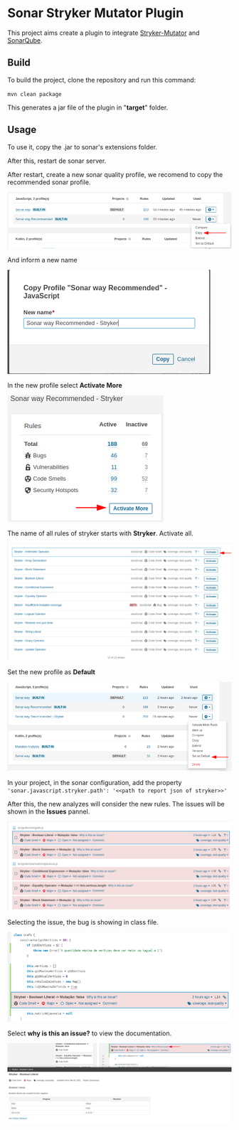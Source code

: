 # Sonar Stryker Mutator Plugin
This project aims create a plugin to integrate [Stryker-Mutator]([https://stryker-mutator.io) and [SonarQube](https://www.sonarqube.org).

## Build
To build the project, clone the repository and run this command:

`mvn clean package`

This generates a jar file of the plugin in "__target__" folder.

## Usage
To use it, copy the .jar to sonar's extensions folder.

After this, restart de sonar server.

After restart, create a new sonar quality profile, we recomend to copy the recommended sonar profile.

![Copy the sonar profile](/docs/img/sonar/copy_sonar_profile.png)

And inform a new name

![Name of new profile](/docs/img/sonar/input_name_new_profile.png)

In the new profile select __Activate More__

![Activate More](/docs/img/sonar/activate_more.png)

The name of all rules of stryker starts with __Stryker__. Activate all.

![Select Rules](/docs/img/sonar/select_rules.png)

Set the new profile as __Default__

![Set as Default](/docs/img/sonar/set_as_default.png)

In your project, in the sonar configuration, add the property `'sonar.javascript.stryker.path': '<<path to report json of stryker>>'`

After this, the new analyzes will consider the new rules. The issues will be shown in the __Issues__ pannel.

![Issues Panel](/docs/img/sonar/issues_panel.png)

Selecting the issue, the bug is showing in class file.

![Issues in class file](/docs/img/sonar/issue_in_class_file.png)

Select __why is this an issue?__ to view the documentation.

![Why is this an issue](/docs/img/sonar/why_is_this_an_issue.png)